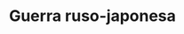 ﻿---
title: "Guerra ruso-japonesa"
permalink: periodes_520.html
layout: periode
dataInici: 1904-02-08
dataFi: 1905-09-05
sidebar: periodes
pares:
  - 471:
    title: "Época Victoriana"
    dataInici: "(1837)"
    dataFi: "(1901)"

fills:
  - 964:
    title: "Batalla de Mukden"
    dataInici: "(1905-02-20)"
    dataFi: "(1905-03-10)"

  - 718:
    title: "Batalla de Tsushima"
    dataInici: "(1905-05-27)"
    dataFi: "(1905-05-28)"

jocsPrincipals:
  - title: "The Tide at Sunrise"
    bggId: 27965

  - title: "Command #19. Port Arthur: The Russo-Japanese War"
    bggId: 6047
    dataInici: 
    dataFi: 

  - title: "Great War at Sea: 1904-1905, The Russo-Japanese War"
    bggId: 4916
    dataInici: 
    dataFi: 

  - title: "Red Sun Rising"
    bggId: 8758
    dataInici: 
    dataFi: 

  - title: "Port Arthur"
    bggId: 8760
    dataInici: 
    dataFi: 

jocsEscenaris:
  - title: "The Russo-Japanese War"
    bggId: 9858
    dataInici: 
    dataFi: 

jocsEpoca:
jocsEpocaEscenaris:
---
